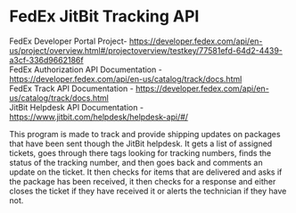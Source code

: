 # FedEx JitBit Tracking API
FedEx Developer Portal Project- https://developer.fedex.com/api/en-us/project/overview.html#/projectoverview/testkey/77581efd-64d2-4439-a3cf-336d9662186f  
FedEx Authorization API Documentation - https://developer.fedex.com/api/en-us/catalog/track/docs.html  
FedEx Track API Documentation - https://developer.fedex.com/api/en-us/catalog/track/docs.html  
JitBit Helpdesk API Documentation - https://www.jitbit.com/helpdesk/helpdesk-api/#/  

This program is made to track and provide shipping updates on packages that have been sent though the JitBit helpdesk. It gets a list of assigned tickets, goes through there tags looking for tracking numbers, finds the status of the tracking number, and then goes back and comments an update on the ticket. It then checks for items that are delivered and asks if the package has been received, it then checks for a response and either closes the ticket if they have received it or alerts the technician if they have not. 
